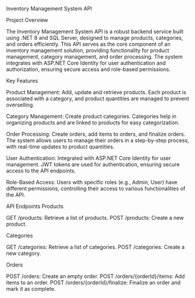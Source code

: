 Inventory Management System API

Project Overview

The Inventory Management System API is a robust backend service built using .NET 8 and SQL Server, designed to manage products, categories, and orders efficiently. This API serves as the core component of an inventory management solution, providing functionality for product management, category management, and order processing. The system integrates with ASP.NET Core Identity for user authentication and authorization, ensuring secure access and role-based permissions.



Key Features


Product Management: Add, update and retrieve products. Each product is associated with a category, and product quantities are managed to prevent overselling.

Category Management: Create product categories. Categories help in organizing products and are linked to products for easy categorization.

Order Processing: Create orders, add items to orders, and finalize orders. The system allows users to manage their orders in a step-by-step process, with real-time updates to product quantities.

User Authentication: Integrated with ASP.NET Core Identity for user management. JWT tokens are used for authentication, ensuring secure access to the API endpoints.

Role-Based Access: Users with specific roles (e.g., Admin, User) have different permissions, controlling their access to various functionalities of the API.

API Endpoints
Products

GET /products: Retrieve a list of products.
POST /products: Create a new product.

Categories

GET /categories: Retrieve a list of categories.
POST /categories: Create a new category.


Orders

POST /orders: Create an empty order.
POST /orders/{orderId}/items: Add items to an order.
POST /orders/{orderId}/finalize: Finalize an order and mark it as complete.
